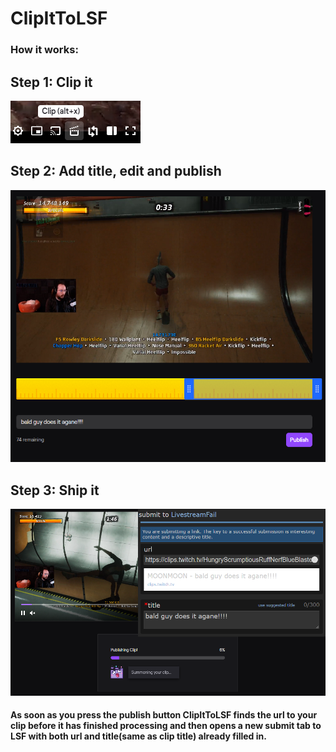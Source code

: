 # ClipItToLSF
### How it works:

## Step 1: Clip it
![Image of Clipping](https://github.com/Slum21X/ClipItToLSF/blob/master/media/1.%20Clip%20it.png)

## Step 2: Add title, edit and publish
![Image of publishing](https://github.com/Slum21X/ClipItToLSF/blob/master/media/2.%20Edit%20and%20Title.png)

## Step 3: Ship it
![Image of loading](https://github.com/Slum21X/ClipItToLSF/blob/master/media/5.%20Combined.png)
#### As soon as you press the publish button ClipItToLSF finds the url to your clip before it has finished processing and then opens a new submit tab to LSF with both url and title(same as clip title) already filled in.
